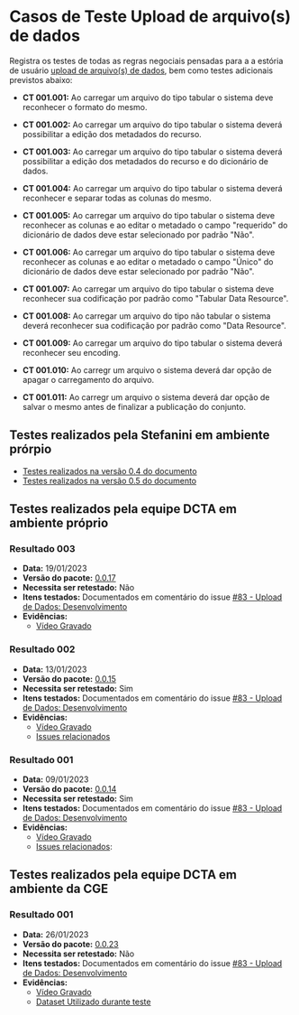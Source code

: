 # Casos de Teste Upload de arquivo(s) de dados 

Registra os testes de todas as regras negociais pensadas para a a estória de usuário [upload de arquivo(s) de dados](../../../estorias_de_usuarios/sprint_02/01_upload_de_arquivos_recursos), bem como testes adicionais previstos abaixo:

- **CT 001.001:** Ao carregar um arquivo do tipo tabular o sistema deve reconhecer o formato do mesmo.

- **CT 001.002:** Ao carregar um arquivo do tipo tabular o sistema deverá possibilitar a edição dos metadados do recurso.

- **CT 001.003:** Ao carregar um arquivo do tipo tabular o sistema deverá possibilitar a edição dos metadados do recurso e do dicionário de dados.

- **CT 001.004:** Ao carregar um arquivo do tipo tabular o sistema deverá reconhecer e separar todas as colunas do mesmo.

- **CT 001.005:** Ao carregar um arquivo do tipo tabular o sistema deve reconhecer as colunas e ao editar o metadado o campo "requerido" do dicionário de dados deve estar selecionado por padrão "Não".

- **CT 001.006:** Ao carregar um arquivo do tipo tabular o sistema deve reconhecer as colunas e ao editar o metadado o campo "Único" do dicionário de dados deve estar selecionado por padrão "Não".

- **CT 001.007:** Ao carregar um arquivo do tipo tabular o sistema deve reconhecer sua codificação por padrão como "Tabular Data Resource".

- **CT 001.008:** Ao carregar um arquivo do tipo não tabular o sistema deverá reconhecer sua codificação por padrão como "Data Resource".

- **CT 001.009:** Ao carregar um arquivo do tipo tabular o sistema deverá reconhecer seu encoding.

- **CT 001.010:** Ao carregr um arquivo o sistema deverá dar opção de apagar o carregamento do arquivo.

- **CT 001.011:** Ao carregr um arquivo o sistema deverá dar opção de salvar o mesmo antes de finalizar a publicação do conjunto.

## Testes realizados pela Stefanini em ambiente prórpio

- [Testes realizados na versão 0.4 do documento](0.4/testes/01_upload_de_arquivos_recursos_casos_de_teste/)
- [Testes realizados na versão 0.5 do documento](0.5/testes/sprint_02/01_upload_de_arquivos_recursos_casos_de_teste/)

## Testes realizados pela equipe DCTA em ambiente próprio 

### Resultado 003
- **Data:** 19/01/2023
- **Versão do pacote:** [0.0.17](https://pypi.org/project/ckanext-datapackage-creator/0.0.17/)
- **Necessita ser retestado:** Não
- **Itens testados:** Documentados em comentário do issue [#83 - Upload de Dados: Desenvolvimento](https://github.com/transparencia-mg/work-stefanini/issues/93#issuecomment-1397496912)
- **Evidências:**
    - [Vídeo Gravado](https://youtu.be/07qn2pjlsO8)

### Resultado 002
- **Data:** 13/01/2023
- **Versão do pacote:** [0.0.15](https://pypi.org/project/ckanext-datapackage-creator/0.0.15/)
- **Necessita ser retestado:** Sim
- **Itens testados:** Documentados em comentário do issue [#83 - Upload de Dados: Desenvolvimento](https://github.com/transparencia-mg/work-stefanini/issues/93#issuecomment-1382436313)
- **Evidências:**
    - [Vídeo Gravado](https://youtu.be/cjZm-ejO32Q)
    - [Issues relacionados](https://github.com/transparencia-mg/work-stefanini/issues/94)
    

### Resultado 001
- **Data:** 09/01/2023
- **Versão do pacote:** [0.0.14](https://pypi.org/project/ckanext-datapackage-creator/0.0.14/)
- **Necessita ser retestado:** Sim
- **Itens testados:** Documentados em comentário do issue [#83 - Upload de Dados: Desenvolvimento](https://github.com/transparencia-mg/work-stefanini/issues/93#issuecomment-1376292172)
- **Evidências:**    
    - [Vídeo Gravado](https://www.youtube.com/watch?v=xiNy4uF6Y7A)
    - [Issues relacionados](https://github.com/transparencia-mg/work-stefanini/issues/94):

## Testes realizados pela equipe DCTA em ambiente da CGE 

### Resultado 001
- **Data:** 26/01/2023
- **Versão do pacote:** [0.0.23](https://pypi.org/project/ckanext-datapackage-creator/0.0.23)
- **Necessita ser retestado:** Não
- **Itens testados:** Documentados em comentário do issue [#83 - Upload de Dados: Desenvolvimento](https://github.com/transparencia-mg/work-stefanini/issues/93#issuecomment-1405051127)
- **Evidências:**   
    - [Vídeo Gravado](https://youtu.be/z1qQP2A33xk)
    - [Dataset Utilizado durante teste](http://projetockan.cge.mg.gov.br/dataset/teste-upload-estoria-01-sprint-02)